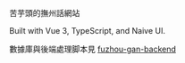 苦芋頭的撫州話網站

Built with Vue 3, TypeScript, and Naive UI.

數據庫與後端處理脚本見 [fuzhou-gan-backend](https://github.com/colescu/fuzhou-gan-backend)
